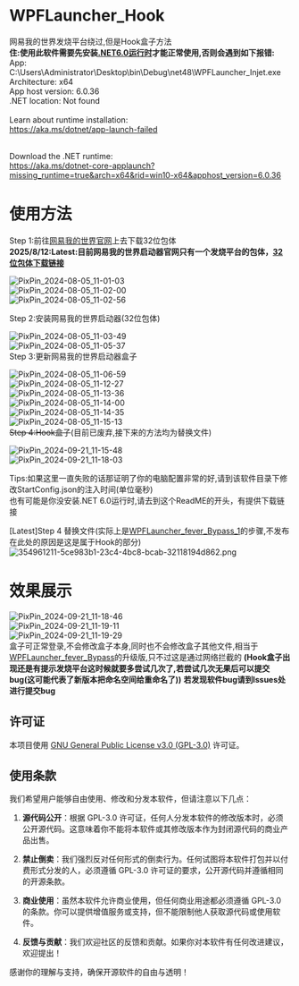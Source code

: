 # WPFLauncher_Hook

网易我的世界发烧平台绕过,但是Hook盒子方法<br />
**住:使用此软件需要先安装[.NET6.0运行时](https://aka.ms/dotnet-core-applaunch?missing_runtime=true&arch=x64&rid=win10-x64&apphost_version=6.0.36)才能正常使用,否则会遇到如下报错:**
<br />
App: C:\Users\Administrator\Desktop\bin\Debug\net48\WPFLauncher_Injet.exe<br />
Architecture: x64<br />
App host version: 6.0.36<br />
.NET location: Not found<br /><br />
Learn about runtime installation:<br />
https://aka.ms/dotnet/app-launch-failed<br /><br />

Download the .NET runtime:<br />
https://aka.ms/dotnet-core-applaunch?missing_runtime=true&arch=x64&rid=win10-x64&apphost_version=6.0.36<br />

# 使用方法
Step 1:前往[网易我的世界官网](https://mc.163.com/)上去下载32位包体<br/>
**2025/8/12:Latest:目前网易我的世界启动器官网只有一个发烧平台的包体，[32位包体下载链接](https://adl.netease.com/d/g/mc/c/pe?type=windows)**<br/>

![PixPin_2024-08-05_11-01-03](https://github.com/user-attachments/assets/513eb0b8-e6b3-430e-bfd5-f04ea80789ee)<br />
![PixPin_2024-08-05_11-02-00](https://github.com/user-attachments/assets/5ad49668-ae2a-4692-8fc7-471a8ff65f3f)<br />
![PixPin_2024-08-05_11-02-56](https://github.com/user-attachments/assets/4408f236-d421-4a01-b7a3-59ee060bbd7c)<br />

Step 2:安装网易我的世界启动器(32位包体)<br />

![PixPin_2024-08-05_11-03-49](https://github.com/user-attachments/assets/10fdb62b-c310-44ec-a697-2638df66c5de)<br />
![PixPin_2024-08-05_11-05-37](https://github.com/user-attachments/assets/0f14ca32-98a3-4809-85f9-2e2ec539520f)<br />
Step 3:更新网易我的世界启动器盒子<br />

![PixPin_2024-08-05_11-06-59](https://github.com/user-attachments/assets/873b22b3-d471-4153-b52d-c6b99329d364)<br />
![PixPin_2024-08-05_11-12-27](https://github.com/user-attachments/assets/acdef99d-9dd5-43da-82c1-23d213f99bc7)<br />
![PixPin_2024-08-05_11-13-36](https://github.com/user-attachments/assets/9364af33-729c-4b37-9873-b34e037f02ed)<br />
![PixPin_2024-08-05_11-14-00](https://github.com/user-attachments/assets/354164c4-ede6-4b0e-82b8-68a0be37c4a5)<br />
![PixPin_2024-08-05_11-14-35](https://github.com/user-attachments/assets/604b932e-5a40-49c1-8bc5-ce0f3c313a87)<br />
![PixPin_2024-08-05_11-15-13](https://github.com/user-attachments/assets/f868f512-4135-4c7f-86de-cb89dd363e4d)<br />
~~Step 4:Hook盒子~~(目前已废弃,接下来的方法均为替换文件)<br/>

![PixPin_2024-09-21_11-15-48](https://github.com/user-attachments/assets/84324db8-2288-4db8-aec8-b30bd02309ad)<br />
![PixPin_2024-09-21_11-18-03](https://github.com/user-attachments/assets/24321f50-d3a2-4a51-b031-57d7833f253d)<br />

Tips:如果这里一直失败的话那证明了你的电脑配置非常的好,请到该软件目录下修改StartConfig.json的注入时间(单位毫秒)<br />
也有可能是你没安装.NET 6.0运行时,请去到这个ReadME的开头，有提供下载链接<br />

[Latest]Step 4 替换文件(实际上是[WPFLauncher_fever_Bypass_1](https://github.com/daijunhaoMinecraft/WPFLauncher_fever_Bypass_1)的步骤,不发布在此处的原因是这是属于Hook的部分)<br />
![354961211-5ce983b1-23c4-4bc8-bcab-32118194d862.png](https://x19.fp.ps.netease.com/file/689dbf0c585717a8691687a4F0kw1w3l06)

# 效果展示
![PixPin_2024-09-21_11-18-46](https://github.com/user-attachments/assets/d2c9da80-64c7-47b1-9980-fb4cbc5a2eca)<br />
![PixPin_2024-09-21_11-19-11](https://github.com/user-attachments/assets/ffdb2f8d-e303-4a35-9ec4-09ef4e71cb4b)<br />
![PixPin_2024-09-21_11-19-29](https://github.com/user-attachments/assets/4aa77c4f-f1d6-4eaf-8569-81d258b941fe)<br />
盒子可正常登录,不会修改盒子本身,同时也不会修改盒子其他文件,相当于[WPFLauncher_fever_Bypass](https://github.com/daijunhaoMinecraft/WPFLauncher_fever_Bypass)的升级版,只不过这是通过网络拦截的
**(Hook盒子出现还是有提示发烧平台这时候就要多尝试几次了,若尝试几次无果后可以提交bug(这可能代表了新版本把命名空间给重命名了))**
**若发现软件bug请到Issues处进行提交bug**

## 许可证

本项目使用 [GNU General Public License v3.0 (GPL-3.0)](https://www.gnu.org/licenses/gpl-3.0.html) 许可证。

## 使用条款

我们希望用户能够自由使用、修改和分发本软件，但请注意以下几点：

1. **源代码公开**：根据 GPL-3.0 许可证，任何人分发本软件的修改版本时，必须公开源代码。这意味着你不能将本软件或其修改版本作为封闭源代码的商业产品出售。

2. **禁止倒卖**：我们强烈反对任何形式的倒卖行为。任何试图将本软件打包并以付费形式分发的人，必须遵循 GPL-3.0 许可证的要求，公开源代码并遵循相同的开源条款。

3. **商业使用**：虽然本软件允许商业使用，但任何商业用途都必须遵循 GPL-3.0 的条款。你可以提供增值服务或支持，但不能限制他人获取源代码或使用软件。

4. **反馈与贡献**：我们欢迎社区的反馈和贡献。如果你对本软件有任何改进建议，欢迎提出！

感谢你的理解与支持，确保开源软件的自由与透明！
